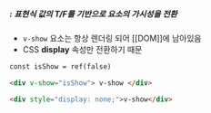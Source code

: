 ##### : 표현식 값의 T/F를 기반으로 요소의 가시성을 전환 

+ `v-show` 요소는 항상 렌더링 되어 [[DOM]]에 남아있음
+ CSS **display** 속성만 전환하기 때문 
``` html
const isShow = ref(false)

<div v-show="isShow"> v-show </div>

<div style="display: none;">v-show</div>
```

